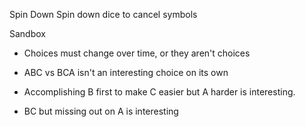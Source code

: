 Spin Down
Spin down dice to cancel symbols

Sandbox
- Choices must change over time, or they aren't choices
- ABC vs BCA isn't an interesting choice on its own
- Accomplishing B first to make C easier but A harder is interesting.

- BC but missing out on A is interesting